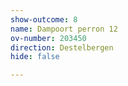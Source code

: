 ```yaml
---
show-outcome: 8
name: Dampoort perron 12
ov-number: 203450
direction: Destelbergen
hide: false

---
```

